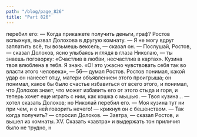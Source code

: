 ```yaml
---
path: "/blog/page_826"
title: "Part 826"
---
```


перебил его:
— Когда прикажете получить деньги, граф?
Ростов вспыхнув, вызвал Долохова в другую комнату.
— Я не могу вдруг заплатить всё, ты возьмешь вексель, — сказал он.
— Послушай, Ростов, — сказал Долохов, ясно улыбаясь и глядя в глаза Николаю, — ты знаешь поговорку: «Счастлив в любви, несчастлив в картах». Кузина твоя влюблена в тебя. Я знаю.
«О! это ужасно чувствовать себя так во власти этого человека», — 56— думал Ростов. Ростов понимал, какой удар он нанесет отцу, матери объявлением этого проигрыша; он понимал, какое бы было счастье избавиться от всего этого, и понимал, что Долохов знает, что может избавить его от этого стыда и горя, и теперь хочет еще играть с ним, как кошка с мышью.
— Твоя кузина... — хотел сказать Долохов; но Николай перебил его.
— Моя кузина тут ни при чем, и о ней говорить нечего! — крикнул он с бешенством.
— Так когда получить? — спросил Долохов.
— Завтра, — сказал Ростов, и вышел из комнаты.
XV.
Сказать «завтра» и выдержать тон приличия было не трудно, н
